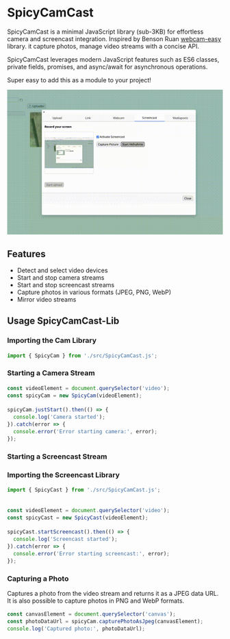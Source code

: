 # SpicyCamCast

SpicyCamCast is a minimal JavaScript library (sub-3KB) for effortless camera
and screencast integration. Inspired by Benson Ruan [webcam-easy](https://github.com/bensonruan/webcam-easy) library.
it capture photos, manage video streams with a concise API.

SpicyCamCast leverages modern JavaScript features such as ES6 classes,
private fields, promises, and async/await for asynchronous operations.

Super easy to add this as a module to your project!

![ScreenCamCast-Demo.gif](examples/ScreenCamCast-Demo.gif)

## Features

- Detect and select video devices
- Start and stop camera streams
- Start and stop screencast streams
- Capture photos in various formats (JPEG, PNG, WebP)
- Mirror video streams


## Usage SpicyCamCast-Lib

### Importing the Cam Library

```javascript
import { SpicyCam } from './src/SpicyCamCast.js';
```

### Starting a Camera Stream

```javascript
const videoElement = document.querySelector('video');
const spicyCam = new SpicyCam(videoElement);

spicyCam.justStart().then(() => {
  console.log('Camera started');
}).catch(error => {
  console.error('Error starting camera:', error);
});
```

### Starting a Screencast Stream

### Importing the Screencast Library

```javascript
import { SpicyCast } from './src/SpicyCamCast.js';
```

```javascript

const videoElement = document.querySelector('video');
const spicyCast = new SpicyCast(videoElement);

spicyCast.startScreencast().then(() => {
  console.log('Screencast started');
}).catch(error => {
  console.error('Error starting screencast:', error);
});
```

### Capturing a Photo

Captures a photo from the video stream and returns it as a
JPEG data URL.
It is also possible to capture photos in PNG and WebP formats.

```javascript
const canvasElement = document.querySelector('canvas');
const photoDataUrl = spicyCam.capturePhotoAsJpeg(canvasElement);
console.log('Captured photo:', photoDataUrl);
```
